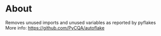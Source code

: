 # About

Removes unused imports and unused variables as reported by pyflakes
More info: https://github.com/PyCQA/autoflake
